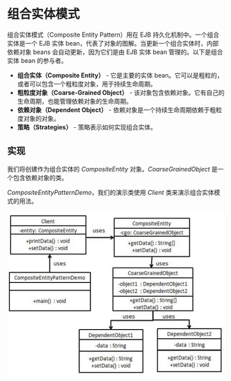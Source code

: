 # 组合实体模式

组合实体模式（Composite Entity Pattern）用在 EJB 持久化机制中。一个组合实体是一个 EJB 实体 bean，代表了对象的图解。当更新一个组合实体时，内部依赖对象 beans 会自动更新，因为它们是由 EJB 实体 bean 管理的。以下是组合实体 bean 的参与者。

- **组合实体（Composite Entity）** - 它是主要的实体 bean。它可以是粗粒的，或者可以包含一个粗粒度对象，用于持续生命周期。
- **粗粒度对象（Coarse-Grained Object）** - 该对象包含依赖对象。它有自己的生命周期，也能管理依赖对象的生命周期。
- **依赖对象（Dependent Object）** - 依赖对象是一个持续生命周期依赖于粗粒度对象的对象。
- **策略（Strategies）** - 策略表示如何实现组合实体。

## 实现

我们将创建作为组合实体的 *CompositeEntity* 对象。*CoarseGrainedObject* 是一个包含依赖对象的类。

*CompositeEntityPatternDemo*，我们的演示类使用 *Client* 类来演示组合实体模式的用法。

![组合实体模式的 UML 图](../../../static/img/设计模式/compositeentity_pattern_uml_diagram.jpg)